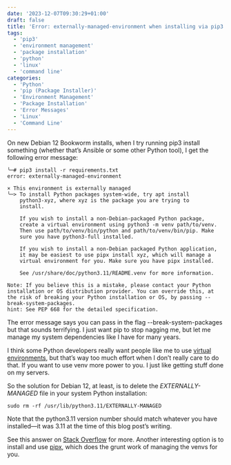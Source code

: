 ```yaml
---
date: '2023-12-07T09:30:29+01:00'
draft: false
title: 'Error: externally-managed-environment when installing via pip3'
tags: 
  - 'pip3' 
  - 'environment management'
  - 'package installation'
  - 'python'
  - 'linux'
  - 'command line'
categories:
  - 'Python'
  - 'pip (Package Installer)'
  - 'Environment Management'
  - 'Package Installation'
  - 'Error Messages'
  - 'Linux'
  - 'Command Line'
---
```


On new Debian 12 Bookworm installs, when I try running pip3 install something (whether that’s Ansible or some other Python tool), I get the following error message:

```
╰─# pip3 install -r requirements.txt
error: externally-managed-environment

× This environment is externally managed
╰─> To install Python packages system-wide, try apt install
    python3-xyz, where xyz is the package you are trying to
    install.

    If you wish to install a non-Debian-packaged Python package,
    create a virtual environment using python3 -m venv path/to/venv.
    Then use path/to/venv/bin/python and path/to/venv/bin/pip. Make
    sure you have python3-full installed.

    If you wish to install a non-Debian packaged Python application,
    it may be easiest to use pipx install xyz, which will manage a
    virtual environment for you. Make sure you have pipx installed.

    See /usr/share/doc/python3.11/README.venv for more information.

Note: If you believe this is a mistake, please contact your Python installation or OS distribution provider. You can override this, at the risk of breaking your Python installation or OS, by passing --break-system-packages.
hint: See PEP 668 for the detailed specification.
```

The error message says you can pass in the flag --break-system-packages but that sounds terrifying. I just want pip to stop nagging me, but let me manage my system dependencies like I have for many years.

I think some Python developers really want people like me to use [virtual environments](https://docs.python-guide.org/dev/virtualenvs/), but that’s way too much effort when I don’t really care to do that. If you want to use venv more power to you. I just like getting stuff done on my servers.

So the solution for Debian 12, at least, is to delete the *EXTERNALLY-MANAGED* file in your system Python installation:

```
sudo rm -rf /usr/lib/python3.11/EXTERNALLY-MANAGED
```
Note that the python3.11 version number should match whatever you have installed—it was 3.11 at the time of this blog post’s writing.

See this answer on [Stack Overflow](https://stackoverflow.com/a/75722775/100134) for more. Another interesting option is to install and use [pipx](https://pypa.github.io/pipx/), which does the grunt work of managing the venvs for you.